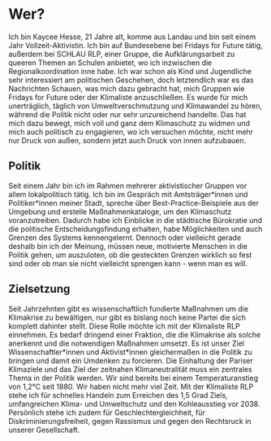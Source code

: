 # Wer?

Ich bin Kaycee Hesse, 21 Jahre alt, komme aus Landau und bin seit einem Jahr Vollzeit-Aktivistin. Ich bin auf Bundesebene bei Fridays for Future tätig, außerdem bei SCHLAU RLP, einer Gruppe, die Aufklärungsarbeit zu queeren Themen an Schulen anbietet, wo ich inzwischen die Regionalkoordination inne habe. Ich war schon als Kind und Jugendliche sehr interessiert am politischen Geschehen, doch letztendlich war es das Nachrichten Schauen, was mich dazu gebracht hat, mich Gruppen wie Fridays for Future oder der Klimaliste anzuschließen. Es wurde für mich unerträglich, täglich von Umweltverschmutzung und Klimawandel zu hören, während die Politik nicht oder nur sehr unzureichend handelte. Das hat mich dazu bewegt, mich voll und ganz dem Klimaschutz zu widmen und mich auch politisch zu engagieren, wo ich versuchen möchte, nicht mehr nur Druck von außen, sondern jetzt auch Druck von innen aufzubauen.


## Politik

Seit einem Jahr bin ich im Rahmen mehrerer aktivistischer Gruppen vor allem lokalpolitisch tätig. Ich bin im Gespräch mit Amtsträger\*innen und Politiker\*innen meiner Stadt, spreche über Best-Practice-Beispiele aus der Umgebung und erstelle Maßnahmenkataloge, um den Klimaschutz voranzutreiben. Dadurch habe ich Einblicke in die städtische Bürokratie und die politische Entscheidungsfindung erhalten, habe Möglichkeiten und auch Grenzen des Systems kennengelernt. Dennoch oder vielleicht gerade deshalb bin ich der Meinung, müssen neue, motivierte Menschen in die Politik gehen, um auszuloten, ob die gesteckten Grenzen wirklich so fest sind oder ob man sie nicht vielleicht sprengen kann - wenn man es will.

## Zielsetzung

Seit Jahrzehnten gibt es wissenschaftlich fundierte Maßnahmen um die Klimakrise zu bewältigen, nur gibt es bislang noch keine Partei die sich komplett dahinter stellt. Diese Rolle möchte ich mit der Klimaliste RLP einnehmen. Es bedarf dringend einer Fraktion, die die Klimakrise als solche anerkennt und die notwendigen Maßnahmen umsetzt. Es ist unser Ziel Wissenschaftler\*innen und Aktivist\*innen gleichermaßen in die Politik zu bringen und damit ein Umdenken zu forcieren. Die Einhaltung der Pariser Klimaziele und das Ziel der zeitnahen Klimaneutralität muss ein zentrales Thema in der Politik werden. Wir sind bereits bei einem Temperaturanstieg von 1,2°C seit 1880. Wir haben nicht mehr viel Zeit. Mit der Klimaliste RLP stehe ich für schnelles Handeln zum Erreichen des 1,5 Grad Ziels, umfangreichen Klima- und Umweltschutz und den Kohleausstieg vor 2038. Persönlich stehe ich zudem für Geschlechtergleichheit, für Diskriminierungsfreiheit, gegen Rassismus und gegen den Rechtsruck in unserer Gesellschaft.

